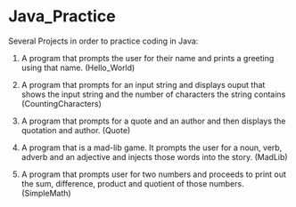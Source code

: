 # Java_Practice

Several Projects in order to practice coding in Java: 

1. A program that prompts the user for their name and prints a greeting using that name. (Hello_World)

2. A program that prompts for an input string and displays ouput that shows the input string and the number of characters the string contains (CountingCharacters)

3. A program that prompts for a quote and an author and then displays the quotation and author. (Quote)

4. A program that is a mad-lib game. It prompts the user for a noun, verb, adverb and an adjective and injects those words into the story. (MadLib)

5. A program that prompts user for two numbers and proceeds to print out the sum, difference, product and quotient of those numbers. (SimpleMath)